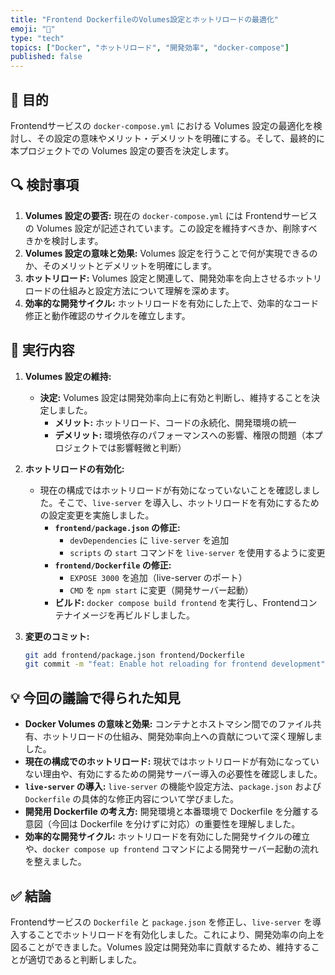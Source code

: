 ```yaml
---
title: "Frontend DockerfileのVolumes設定とホットリロードの最適化"
emoji: "🔧"
type: "tech"
topics: ["Docker", "ホットリロード", "開発効率", "docker-compose"]
published: false
---
```


## 🎯 目的

Frontendサービスの `docker-compose.yml` における Volumes 設定の最適化を検討し、その設定の意味やメリット・デメリットを明確にする。そして、最終的に本プロジェクトでの Volumes 設定の要否を決定します。

## 🔍 検討事項

1. **Volumes 設定の要否:** 現在の `docker-compose.yml` には Frontendサービスの Volumes 設定が記述されています。この設定を維持すべきか、削除すべきかを検討します。
2. **Volumes 設定の意味と効果:** Volumes 設定を行うことで何が実現できるのか、そのメリットとデメリットを明確にします。
3. **ホットリロード:** Volumes 設定と関連して、開発効率を向上させるホットリロードの仕組みと設定方法について理解を深めます。
4. **効率的な開発サイクル:** ホットリロードを有効にした上で、効率的なコード修正と動作確認のサイクルを確立します。

## 🚀 実行内容

1. **Volumes 設定の維持:**
    - **決定:** Volumes 設定は開発効率向上に有効と判断し、維持することを決定しました。
        - **メリット:** ホットリロード、コードの永続化、開発環境の統一
        - **デメリット:** 環境依存のパフォーマンスへの影響、権限の問題（本プロジェクトでは影響軽微と判断）
    
2. **ホットリロードの有効化:**
    - 現在の構成ではホットリロードが有効になっていないことを確認しました。そこで、`live-server` を導入し、ホットリロードを有効にするための設定変更を実施しました。
        - **`frontend/package.json` の修正:**
            - `devDependencies` に `live-server` を追加
            - `scripts` の `start` コマンドを `live-server` を使用するように変更
        - **`frontend/Dockerfile` の修正:**
            - `EXPOSE 3000` を追加（live-server のポート）
            - `CMD` を `npm start` に変更（開発サーバー起動）
        - **ビルド:** `docker compose build frontend` を実行し、Frontendコンテナイメージを再ビルドしました。
    
3. **変更のコミット:**
    ```bash
    git add frontend/package.json frontend/Dockerfile
    git commit -m "feat: Enable hot reloading for frontend development"
    ```

## 💡 今回の議論で得られた知見

- **Docker Volumes の意味と効果:** コンテナとホストマシン間でのファイル共有、ホットリロードの仕組み、開発効率向上への貢献について深く理解しました。
- **現在の構成でのホットリロード:** 現状ではホットリロードが有効になっていない理由や、有効にするための開発サーバー導入の必要性を確認しました。
- **`live-server` の導入:** `live-server` の機能や設定方法、`package.json` および `Dockerfile` の具体的な修正内容について学びました。
- **開発用 Dockerfile の考え方:** 開発環境と本番環境で Dockerfile を分離する意図（今回は Dockerfile を分けずに対応）の重要性を理解しました。
- **効率的な開発サイクル:** ホットリロードを有効にした開発サイクルの確立や、`docker compose up frontend` コマンドによる開発サーバー起動の流れを整えました。

## ✅ 結論

Frontendサービスの `Dockerfile` と `package.json` を修正し、`live-server` を導入することでホットリロードを有効化しました。これにより、開発効率の向上を図ることができました。Volumes 設定は開発効率に貢献するため、維持することが適切であると判断しました。
